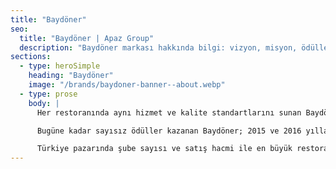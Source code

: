 ```yaml
---
title: "Baydöner"
seo:
  title: "Baydöner | Apaz Group"
  description: "Baydöner markası hakkında bilgi: vizyon, misyon, ödüller ve şube ağı."
sections:
  - type: heroSimple
    heading: "Baydöner"
    image: "/brands/baydoner-banner--about.webp"
  - type: prose
    body: |
      Her restoranında aynı hizmet ve kalite standartlarını sunan Baydöner, ISO 22000 belgesine sahip üreticiler ile çalışarak en taze malzemeleri; kalite yönetim ve hijyen sistemlerine uygun şekilde, keyifli mekanlarda ve uygun fiyat politikasıyla misafirleriyle buluşturmayı ilke edindi.

      Bugüne kadar sayısız ödüller kazanan Baydöner; 2015 ve 2016 yıllarında AVM Yatırımcıları Derneği tarafından düzenlenen ve halk oylaması ile seçilen "AVM'lerde En Sevilen ve Tercih Edilen Restoran Zinciri" ödülüne layık görüldü.

      Türkiye pazarında şube sayısı ve satış hacmi ile en büyük restoran zinciri olan Baydöner; Türk damak tadının vazgeçilmez lezzetlerini misafirlerine sunuyor. Baydöner, şu an Türkiye ve Irak'ta olmak üzere 100'ün üzerinde şube ile hizmet veriyor.
---
```

